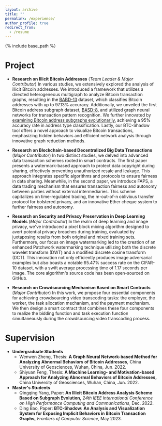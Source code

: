```yaml
---
layout: archive
title: ""
permalink: /experience/
author_profile: true
redirect_from:
  - /resume
---
```


{% include base_path %}

# Project

* **Research on Illicit Bitcoin Addresses** (*Team Leader & Major Contributor*)
In various studies, we extensively explored the analysis of illicit Bitcoin addresses. We introduced a framework that utilizes a directed heterogeneous multigraph to analyze Bitcoin transaction graphs, resulting in the [BABD-13](https://www.kaggle.com/datasets/lemonx/babd13) dataset, which classifies Bitcoin addresses with up to 97.13% accuracy. Additionally, we unveiled the first Bitcoin address subgraph dataset, [BASD-8](https://www.kaggle.com/datasets/lemonx/basd8), and utilized graph neural networks for transaction pattern recognition. We further innovated by [examining Bitcoin address subgraphs evolutionarily](https://www.kaggle.com/datasets/lemonx/bitcoin-subgraph-evolution-data), achieving a 95% accuracy rate in address type classification. Lastly, our BTC-Shadow tool offers a novel approach to visualize Bitcoin transactions, emphasizing hidden behaviors and efficient network analysis through innovative graph reduction methods.

* **Research on Blockchain-based Decentralized Big Data Transactions** (*Major Contributor*)
In two distinct studies, we delved into advanced data transaction schemes rooted in smart contracts. The first paper presents a watermark-based approach to protect data copyright during sharing, effectively preventing unauthorized resale and leakage. This approach integrates specific algorithms and protocols to ensure fairness in data sharing. Meanwhile, in the second paper, we introduce FAPS, a data trading mechanism that ensures transaction fairness and autonomy between parties without external intermediaries. This scheme capitalizes on time-regulated trading, the m-out-of-n oblivious transfer protocol for bolstered privacy, and an innovative Ether cheque system to further fairness and autonomy.

* **Research on Security and Privacy Preservation in Deep Learning Models** (*Major Contributor*)
In the realm of deep learning and image privacy, we've introduced a pixel block mixing algorithm designed to avert potential privacy breaches during training, evaluated by juxtaposing results from both original and mixed training sets. Furthermore, our focus on image watermarking led to the creation of an enhanced Patchwork watermarking technique utilizing both the discrete wavelet transform (DWT) and a modified discrete cosine transform (DCT). This innovation not only efficiently produces image adversarial examples but also boasts a notable 95.47% success rate on the CIFAR-10 dataset, with a swift average processing time of 1.17 seconds per image. The core algorithm's source code has been open-sourced on GitHub.

* **Research on Crowdsourcing Mechanism Based on Smart Contracts** (*Major Contributor*)
In this work, we propose four essential components for achieving crowdsourcing video transcoding tasks: the employer, the worker, the task allocation mechanism, and the payment mechanism. We then design a smart contract that combines these four components to realize the bidding function and task execution function simultaneously during the crowdsourcing video transcoding process.

# Supervision

* **Undergraduate Students**
  * Wenwen Zheng, Thesis: **A Graph Neural Network-based Method for Analyzing Abnormal Behaviors of Bitcoin Addresses,** China University of Geosciences, Wuhan, China, Jun. 2022.
  * Shiyuan Feng, Thesis: **A Machine Learning- and Motivation-based Approach for Analyzing Abnormal Behaviors of Bitcoin Addresses,** China University of Geosciences, Wuhan, China, Jun. 2022.
* **Master's Students**
  * Qingqing Yang, Paper: **An Illicit Bitcoin Address Analysis Scheme Based on Subgraph Evolution,** *24th IEEE International Conference on High Performance Computing and Communications*, Dec. 2022.
  * Ding Bao, Paper: **BTC-Shadow: An Analysis and Visualization System for Exposing Implicit Behaviors in Bitcoin Transaction Graphs,** *Frontiers of Computer Science*, May 2023.

<!-- # Intership -->


  
